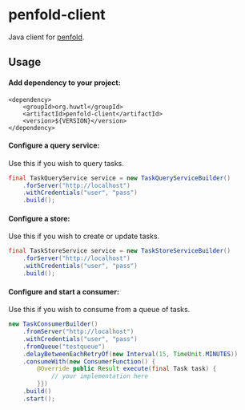 # penfold-client

Java client for [penfold](https://github.com/huwtl/penfold).


## Usage

#### Add dependency to your project:

```
<dependency>
    <groupId>org.huwtl</groupId>
    <artifactId>penfold-client</artifactId>
    <version>${VERSION}</version>
</dependency>
```

#### Configure a query service:

Use this if you wish to query tasks.

```java
final TaskQueryService service = new TaskQueryServiceBuilder()
    .forServer("http://localhost")
    .withCredentials("user", "pass")
    .build();
```


#### Configure a store:

Use this if you wish to create or update tasks.

```java
final TaskStoreService service = new TaskStoreServiceBuilder()
    .forServer("http://localhost")
    .withCredentials("user", "pass")
    .build();
```


#### Configure and start a consumer:

Use this if you wish to consume from a queue of tasks.

```java
new TaskConsumerBuilder()
    .fromServer("http://localhost")
    .withCredentials("user", "pass")
    .fromQueue("testqueue")
    .delayBetweenEachRetryOf(new Interval(15, TimeUnit.MINUTES))
    .consumeWith(new ConsumerFunction() {
        @Override public Result execute(final Task task) {
            // your implementation here
        }})
    .build()
    .start();
```